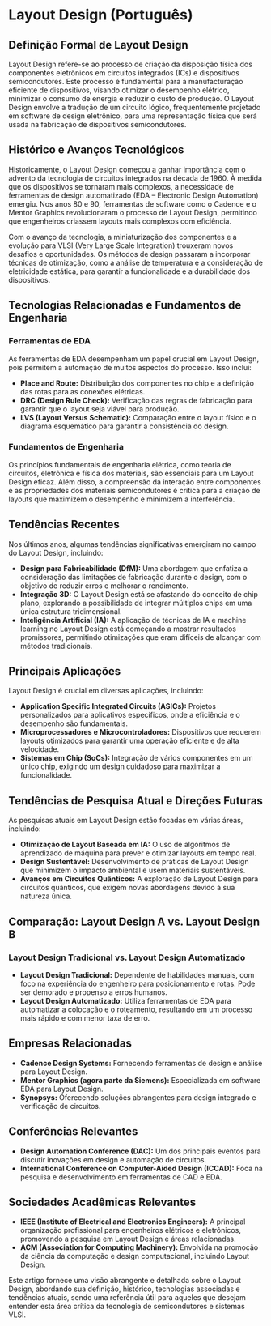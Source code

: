 # Layout Design (Português)

## Definição Formal de Layout Design

Layout Design refere-se ao processo de criação da disposição física dos componentes eletrônicos em circuitos integrados (ICs) e dispositivos semicondutores. Este processo é fundamental para a manufacturação eficiente de dispositivos, visando otimizar o desempenho elétrico, minimizar o consumo de energia e reduzir o custo de produção. O Layout Design envolve a tradução de um circuito lógico, frequentemente projetado em software de design eletrônico, para uma representação física que será usada na fabricação de dispositivos semicondutores.

## Histórico e Avanços Tecnológicos

Historicamente, o Layout Design começou a ganhar importância com o advento da tecnologia de circuitos integrados na década de 1960. À medida que os dispositivos se tornaram mais complexos, a necessidade de ferramentas de design automatizado (EDA – Electronic Design Automation) emergiu. Nos anos 80 e 90, ferramentas de software como o Cadence e o Mentor Graphics revolucionaram o processo de Layout Design, permitindo que engenheiros criassem layouts mais complexos com eficiência.

Com o avanço da tecnologia, a miniaturização dos componentes e a evolução para VLSI (Very Large Scale Integration) trouxeram novos desafios e oportunidades. Os métodos de design passaram a incorporar técnicas de otimização, como a análise de temperatura e a consideração de eletricidade estática, para garantir a funcionalidade e a durabilidade dos dispositivos.

## Tecnologias Relacionadas e Fundamentos de Engenharia

### Ferramentas de EDA

As ferramentas de EDA desempenham um papel crucial em Layout Design, pois permitem a automação de muitos aspectos do processo. Isso inclui:

- **Place and Route:** Distribuição dos componentes no chip e a definição das rotas para as conexões elétricas.
- **DRC (Design Rule Check):** Verificação das regras de fabricação para garantir que o layout seja viável para produção.
- **LVS (Layout Versus Schematic):** Comparação entre o layout físico e o diagrama esquemático para garantir a consistência do design.

### Fundamentos de Engenharia

Os princípios fundamentais de engenharia elétrica, como teoria de circuitos, eletrônica e física dos materiais, são essenciais para um Layout Design eficaz. Além disso, a compreensão da interação entre componentes e as propriedades dos materiais semicondutores é crítica para a criação de layouts que maximizem o desempenho e minimizem a interferência.

## Tendências Recentes

Nos últimos anos, algumas tendências significativas emergiram no campo do Layout Design, incluindo:

- **Design para Fabricabilidade (DfM):** Uma abordagem que enfatiza a consideração das limitações de fabricação durante o design, com o objetivo de reduzir erros e melhorar o rendimento.
- **Integração 3D:** O Layout Design está se afastando do conceito de chip plano, explorando a possibilidade de integrar múltiplos chips em uma única estrutura tridimensional.
- **Inteligência Artificial (IA):** A aplicação de técnicas de IA e machine learning no Layout Design está começando a mostrar resultados promissores, permitindo otimizações que eram difíceis de alcançar com métodos tradicionais.

## Principais Aplicações

Layout Design é crucial em diversas aplicações, incluindo:

- **Application Specific Integrated Circuits (ASICs):** Projetos personalizados para aplicativos específicos, onde a eficiência e o desempenho são fundamentais.
- **Microprocessadores e Microcontroladores:** Dispositivos que requerem layouts otimizados para garantir uma operação eficiente e de alta velocidade.
- **Sistemas em Chip (SoCs):** Integração de vários componentes em um único chip, exigindo um design cuidadoso para maximizar a funcionalidade.

## Tendências de Pesquisa Atual e Direções Futuras

As pesquisas atuais em Layout Design estão focadas em várias áreas, incluindo:

- **Otimização de Layout Baseada em IA:** O uso de algoritmos de aprendizado de máquina para prever e otimizar layouts em tempo real.
- **Design Sustentável:** Desenvolvimento de práticas de Layout Design que minimizem o impacto ambiental e usem materiais sustentáveis.
- **Avanços em Circuitos Quânticos:** A exploração de Layout Design para circuitos quânticos, que exigem novas abordagens devido à sua natureza única.

## Comparação: Layout Design A vs. Layout Design B

### Layout Design Tradicional vs. Layout Design Automatizado

- **Layout Design Tradicional:** Dependente de habilidades manuais, com foco na experiência do engenheiro para posicionamento e rotas. Pode ser demorado e propenso a erros humanos.
- **Layout Design Automatizado:** Utiliza ferramentas de EDA para automatizar a colocação e o roteamento, resultando em um processo mais rápido e com menor taxa de erro.

## Empresas Relacionadas

- **Cadence Design Systems:** Fornecendo ferramentas de design e análise para Layout Design.
- **Mentor Graphics (agora parte da Siemens):** Especializada em software EDA para Layout Design.
- **Synopsys:** Oferecendo soluções abrangentes para design integrado e verificação de circuitos.

## Conferências Relevantes

- **Design Automation Conference (DAC):** Um dos principais eventos para discutir inovações em design e automação de circuitos.
- **International Conference on Computer-Aided Design (ICCAD):** Foca na pesquisa e desenvolvimento em ferramentas de CAD e EDA.

## Sociedades Acadêmicas Relevantes

- **IEEE (Institute of Electrical and Electronics Engineers):** A principal organização profissional para engenheiros elétricos e eletrônicos, promovendo a pesquisa em Layout Design e áreas relacionadas.
- **ACM (Association for Computing Machinery):** Envolvida na promoção da ciência da computação e design computacional, incluindo Layout Design.

Este artigo fornece uma visão abrangente e detalhada sobre o Layout Design, abordando sua definição, histórico, tecnologias associadas e tendências atuais, sendo uma referência útil para aqueles que desejam entender esta área crítica da tecnologia de semicondutores e sistemas VLSI.